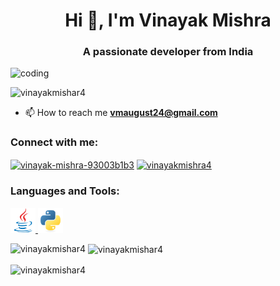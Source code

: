 <h1 align="center">Hi 👋, I'm Vinayak Mishra</h1>
<h3 align="center">A passionate developer from India </h3>
<img aglin="left" alt="coding" width="400" src="https://media2.giphy.com/media/26tn33aiTi1jkl6H6/giphy.gif">
<p align="left"> <img src="https://komarev.com/ghpvc/?username=vinayakmishar4&label=Profile%20views&color=0e75b6&style=flat" alt="vinayakmishar4" /> </p>

- 📫 How to reach me **vmaugust24@gmail.com**

<h3 align="left">Connect with me:</h3>
<p align="left">
<a href="https://linkedin.com/in/vinayak-mishra-93003b1b3" target="blank"><img align="center" src="https://raw.githubusercontent.com/rahuldkjain/github-profile-readme-generator/master/src/images/icons/Social/linked-in-alt.svg" alt="vinayak-mishra-93003b1b3" height="30" width="40" /></a>
<a href="https://instagram.com/vinayakmishra4" target="blank"><img align="center" src="https://raw.githubusercontent.com/rahuldkjain/github-profile-readme-generator/master/src/images/icons/Social/instagram.svg" alt="vinayakmishra4" height="30" width="40" /></a>
</p>

<h3 align="left">Languages and Tools:</h3>
<p align="left"> <a href="https://www.java.com" target="_blank" rel="noreferrer"> <img src="https://raw.githubusercontent.com/devicons/devicon/master/icons/java/java-original.svg" alt="java" width="40" height="40"/> </a> <a href="https://www.python.org" target="_blank" rel="noreferrer"> <img src="https://raw.githubusercontent.com/devicons/devicon/master/icons/python/python-original.svg" alt="python" width="40" height="40"/> </a> </p>

<p><img align="left" src="https://github-readme-stats.vercel.app/api/top-langs?username=vinayakmishar4&show_icons=true&locale=en&layout=compact" alt="vinayakmishar4" /></p>

<p>&nbsp;<img align="center" src="https://github-readme-stats.vercel.app/api?username=vinayakmishar4&show_icons=true&locale=en" alt="vinayakmishar4" /></p>

<p><img align="center" src="https://github-readme-streak-stats.herokuapp.com/?user=vinayakmishar4&" alt="vinayakmishar4" /></p>
